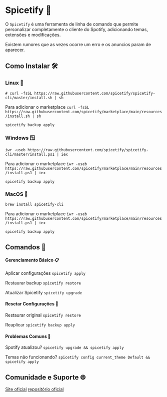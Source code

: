 # Spicetify 🎵

O ```Spicetify``` é uma ferramenta de linha de comando que permite personalizar completamente o cliente do Spotify, adicionando temas, extensões e modificações.

Existem rumores que as vezes ocorre um erro e os anuncios param de aparecer. 

## Como Instalar 🛠

### Linux 🐧 

```# curl -fsSL https://raw.githubusercontent.com/spicetify/spicetify-cli/master/install.sh | sh```

Para adicionar o marketplace
```curl -fsSL https://raw.githubusercontent.com/spicetify/marketplace/main/resources/install.sh | sh```

```spicetify backup apply```

### Windows 🪟

```iwr -useb https://raw.githubusercontent.com/spicetify/spicetify-cli/master/install.ps1 | iex ```

Para adicionar o marketplace
```iwr -useb https://raw.githubusercontent.com/spicetify/marketplace/main/resources/install.ps1 | iex```

```spicetify backup apply```

### MacOS 🍎

```brew install spicetify-cli```

Para adicionar o marketplace
```iwr -useb https://raw.githubusercontent.com/spicetify/marketplace/main/resources/install.ps1 | iex```

```spicetify backup apply```

## Comandos 🔧 

#### Gerenciamento Básico 📋

Aplicar configurações
```spicetify apply```

Restaurar backup
```spicetify restore```

Atualizar Spicetify
```spicetify upgrade```

#### Resetar Configurações 🔄

Restaurar original
```spicetify restore```

Reaplicar
```spicetify backup apply```

#### Problemas Comuns 🐛

Spotify atualizou?
```spicetify upgrade && spicetify apply```

Temas não funcionando?
```spicetify config current_theme Default && spicetify apply```

## Comunidade e Suporte 🌐 

<a href="https://spicetify.app/">Site oficial</a>
<a href="https://github.com/spicetify">repositório oficial</a>